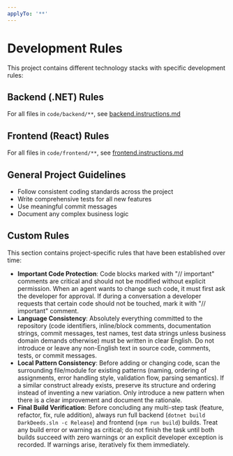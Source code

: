 ```yaml
---
applyTo: '**'
---
```

# Development Rules

This project contains different technology stacks with specific development rules:

## Backend (.NET) Rules
For all files in `code/backend/**`, see [backend.instructions.md](backend.instructions.md)

## Frontend (React) Rules
For all files in `code/frontend/**`, see [frontend.instructions.md](frontend.instructions.md)

## General Project Guidelines
- Follow consistent coding standards across the project
- Write comprehensive tests for all new features
- Use meaningful commit messages
- Document any complex business logic

## Custom Rules
This section contains project-specific rules that have been established over time:

- **Important Code Protection**: Code blocks marked with "// important" comments are critical and should not be modified without explicit permission. When an agent wants to change such code, it must first ask the developer for approval. If during a conversation a developer requests that certain code should not be touched, mark it with "// important" comment.
- **Language Consistency**: Absolutely everything committed to the repository (code identifiers, inline/block comments, documentation strings, commit messages, test names, test data strings unless business domain demands otherwise) must be written in clear English. Do not introduce or leave any non-English text in source code, comments, tests, or commit messages.
- **Local Pattern Consistency**: Before adding or changing code, scan the surrounding file/module for existing patterns (naming, ordering of assignments, error handling style, validation flow, parsing semantics). If a similar construct already exists, preserve its structure and ordering instead of inventing a new variation. Only introduce a new pattern when there is a clear improvement and document the rationale.
- **Final Build Verification**: Before concluding any multi-step task (feature, refactor, fix, rule addition), always run full backend (`dotnet build DarkDeeds.sln -c Release`) and frontend (`npm run build`) builds. Treat any build error or warning as critical; do not finish the task until both builds succeed with zero warnings or an explicit developer exception is recorded. If warnings arise, iteratively fix them immediately.
